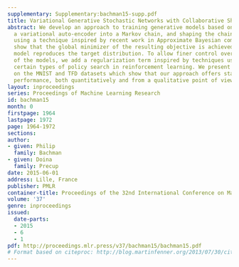 ```yaml
---
supplementary: Supplementary:bachman15-supp.pdf
title: Variational Generative Stochastic Networks with Collaborative Shaping
abstract: We develop an approach to training generative models based on unrolling
  a variational auto-encoder into a Markov chain, and shaping the chain’s trajectories
  using a technique inspired by recent work in Approximate Bayesian computation. We
  show that the global minimizer of the resulting objective is achieved when the generative
  model reproduces the target distribution. To allow finer control over the behavior
  of the models, we add a regularization term inspired by techniques used for regularizing
  certain types of policy search in reinforcement learning. We present empirical results
  on the MNIST and TFD datasets which show that our approach offers state-of-the-art
  performance, both quantitatively and from a qualitative point of view.
layout: inproceedings
series: Proceedings of Machine Learning Research
id: bachman15
month: 0
firstpage: 1964
lastpage: 1972
page: 1964-1972
sections: 
author:
- given: Philip
  family: Bachman
- given: Doina
  family: Precup
date: 2015-06-01
address: Lille, France
publisher: PMLR
container-title: Proceedings of the 32nd International Conference on Machine Learning
volume: '37'
genre: inproceedings
issued:
  date-parts:
  - 2015
  - 6
  - 1
pdf: http://proceedings.mlr.press/v37/bachman15/bachman15.pdf
# Format based on citeproc: http://blog.martinfenner.org/2013/07/30/citeproc-yaml-for-bibliographies/
---
```

